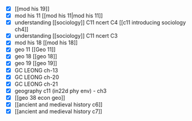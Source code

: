 - [x] [[mod his 19]]
- [x] mod his 11 [[mod his 11|mod his 11]]
- [x] understanding [[sociology]] C11 ncert C4 [[c11 introducing sociology ch4]]
- [x] understanding [[sociology]] C11 ncert C3
- [x] mod his 18 [[mod his 18]]
- [x] geo 11 [[Geo 11]]
- [x] geo 18 [[geo 18]]
- [x] geo 19 [[geo 19]]
- [x] GC LEONG ch-13
- [x] GC LEONG ch-20
- [x] GC LEONG ch-21
- [x] geography c11 (in22d phy env) - ch3
- [x] [[geo 38 econ geo]]
- [x] [[ancient and medieval history c6]]
- [x] [[ancient and medieval history c7]]